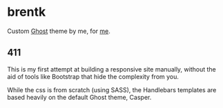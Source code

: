 # brentk

Custom [Ghost](http://www.ghost.org) theme by me, for [me](http://www.brentkelly.com).

## 411

This is my first attempt at building a responsive site manually, without the aid of tools like Bootstrap that hide the complexity from you.

While the css is from scratch (using SASS), the Handlebars templates are based heavily on the default Ghost theme, Casper.
